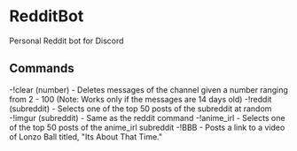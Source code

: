 # RedditBot
Personal Reddit bot for Discord

## Commands
-!clear (number) - Deletes messages of the channel given a number ranging from 2 - 100 (Note: Works only if the messages are 14 days old)
-!reddit (subreddit) - Selects one of the top 50 posts of the subreddit at random
-!imgur (subreddit) - Same as the reddit command
-!anime_irl - Selects one of the top 50 posts of the anime_irl subreddit
-!BBB - Posts a link to a video of Lonzo Ball titled, "Its About That Time."
